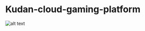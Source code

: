# Kudan-cloud-gaming-platform
![alt text](https://raw.githubusercontent.com/TimZRZ/Kudan-cloud-gaming-platform/master/doc/image/Kudan.png=300x300)
